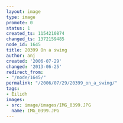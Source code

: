 ```yaml
---
layout: image
type: image
promote: 0
status: 1
created_ts: 1154210874
changed_ts: 1372159485
node_id: 1645
title: 20399 On a swing
author: anj
created: '2006-07-29'
changed: '2013-06-25'
redirect_from:
- "/node/1645/"
permalink: "/2006/07/29/20399_on_a_swing/"
tags:
- Eilidh
images:
- src: image/images/IMG_0399.JPG
  name: IMG_0399.JPG
---
```


